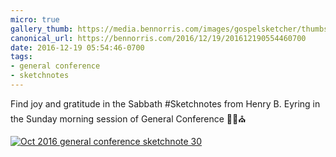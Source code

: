 ```yaml
---
micro: true
gallery_thumb: https://media.bennorris.com/images/gospelsketcher/thumbs/oct-16-4-eyring.jpg
canonical_url: https://bennorris.com/2016/12/19/201612190554460700
date: 2016-12-19 05:54:46-0700
tags:
- general conference
- sketchnotes
---
```


Find joy and gratitude in the Sabbath
#Sketchnotes from Henry B. Eyring in the Sunday morning session of General Conference ✍🏼⛪️

[![Oct 2016 general conference sketchnote 30](https://media.bennorris.com/images/gospelsketcher/general-conference/oct-2016/oct-16-4-eyring.jpg)](https://media.bennorris.com/images/gospelsketcher/general-conference/oct-2016/oct-16-4-eyring.jpg)
